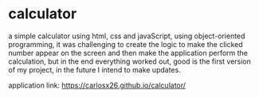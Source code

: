# calculator
a simple calculator using html, css and javaScript, using object-oriented programming, it was challenging to create the logic to make the clicked number appear on the screen and then make the application perform the calculation, but in the end everything worked out, good is the first version of my project, in the future I intend to make updates.

application link: https://carlosx26.github.io/calculator/
